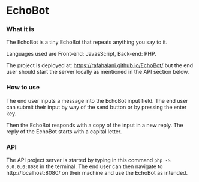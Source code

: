# EchoBot

### What it is
The EchoBot is a tiny EchoBot that repeats anything you say to it.

Languages used are Front-end: JavasScript, Back-end: PHP.

The project is deployed at: https://rafahalani.github.io/EchoBot/  but the end user should start the server locally as mentioned in the API section below.

### How to use 

The end user inputs a message into the EchoBot input field. The end user can submit their input by way of the send button or by pressing the enter key.

Then the EchoBot responds with a copy of the input in a new reply. The reply of the EchoBot starts with a capital letter.


### API 

The API project server is started by typing in this command `php -S 0.0.0.0:8080` in the terminal. The end user can then navigate to http://localhost:8080/ on their machine and use the EchoBot as intended.
